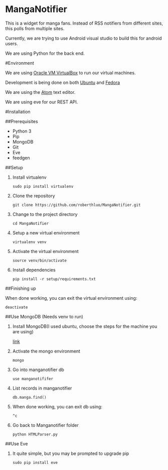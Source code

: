 # MangaNotifier
This is a widget for manga fans. Instead of RSS notifiers from different sites, this polls from multiple sites.

Currently, we are trying to use Android visual studio to build this for android users.

We are using Python for the back end.

#Environment

We are using [Oracle VM VirtualBox](https://www.virtualbox.org) to run our virtual machines.

Development is being done on both [Ubuntu](https://www.ubuntu.com) and [Fedora](https://getfedora.org)

We are using the [Atom](https://atom.io/) text editor.

We are using eve for our REST API.

#Installation

##Prerequisites
* Python 3
* Pip
* MongoDB
* Git
* Eve
* feedgen

##Setup

1. Install virtualenv

    ```sudo pip install virtualenv```

2. Clone the repository

    ```git clone https://github.com/roberthluo/MangaNotifier.git```

3. Change to the project directory

    ```cd MangaNotifier```

4. Setup a new virtual environment

    ```virtualenv venv```

5. Activate the virtual environment

    ```source venv/bin/activate```

6. Install dependencies

    ```pip install -r setup/requirements.txt```


##Finishing up

When done working, you can exit the virtual environment using:

    
    deactivate
    

##Use MongoDB (Needs venv to run)

1. Install MongoDB(I used ubuntu, choose the steps for the machine you are using)

    [link](https://docs.mongodb.org/manual/tutorial/install-mongodb-on-ubuntu/)

2. Activate the mongo environment
    ```
    mongo
    ```

3. Go into manganotifier db
    ```
    use manganotififer
    ```

4. List records in manganotifier

    ```
    db.manga.find()
    ```
5. When done working, you can exit db using:
    ```
    ^c
    ```

6. Go back to Manganotifier folder

    ```
    python HTMLParser.py
    
    ```

##Use Eve

1. It quite simple, but you may be prompted to upgrade pip 

    ```
    sudo pip install eve 
    ```




